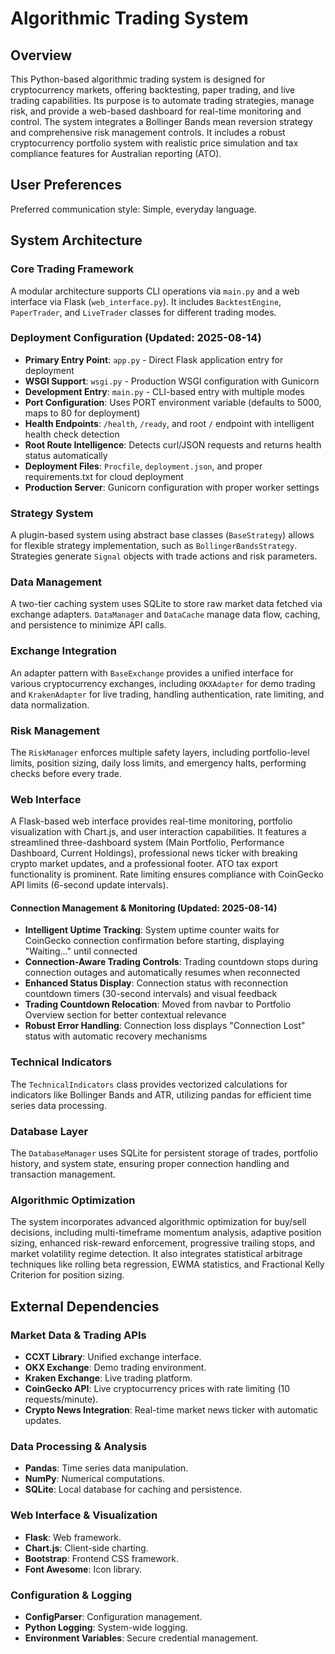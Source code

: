 # Algorithmic Trading System

## Overview

This Python-based algorithmic trading system is designed for cryptocurrency markets, offering backtesting, paper trading, and live trading capabilities. Its purpose is to automate trading strategies, manage risk, and provide a web-based dashboard for real-time monitoring and control. The system integrates a Bollinger Bands mean reversion strategy and comprehensive risk management controls. It includes a robust cryptocurrency portfolio system with realistic price simulation and tax compliance features for Australian reporting (ATO).

## User Preferences

Preferred communication style: Simple, everyday language.

## System Architecture

### Core Trading Framework
A modular architecture supports CLI operations via `main.py` and a web interface via Flask (`web_interface.py`). It includes `BacktestEngine`, `PaperTrader`, and `LiveTrader` classes for different trading modes.

### Deployment Configuration (Updated: 2025-08-14)
- **Primary Entry Point**: `app.py` - Direct Flask application entry for deployment
- **WSGI Support**: `wsgi.py` - Production WSGI configuration with Gunicorn
- **Development Entry**: `main.py` - CLI-based entry with multiple modes
- **Port Configuration**: Uses PORT environment variable (defaults to 5000, maps to 80 for deployment)
- **Health Endpoints**: `/health`, `/ready`, and root `/` endpoint with intelligent health check detection
- **Root Route Intelligence**: Detects curl/JSON requests and returns health status automatically
- **Deployment Files**: `Procfile`, `deployment.json`, and proper requirements.txt for cloud deployment
- **Production Server**: Gunicorn configuration with proper worker settings

### Strategy System
A plugin-based system using abstract base classes (`BaseStrategy`) allows for flexible strategy implementation, such as `BollingerBandsStrategy`. Strategies generate `Signal` objects with trade actions and risk parameters.

### Data Management
A two-tier caching system uses SQLite to store raw market data fetched via exchange adapters. `DataManager` and `DataCache` manage data flow, caching, and persistence to minimize API calls.

### Exchange Integration
An adapter pattern with `BaseExchange` provides a unified interface for various cryptocurrency exchanges, including `OKXAdapter` for demo trading and `KrakenAdapter` for live trading, handling authentication, rate limiting, and data normalization.

### Risk Management
The `RiskManager` enforces multiple safety layers, including portfolio-level limits, position sizing, daily loss limits, and emergency halts, performing checks before every trade.

### Web Interface
A Flask-based web interface provides real-time monitoring, portfolio visualization with Chart.js, and user interaction capabilities. It features a streamlined three-dashboard system (Main Portfolio, Performance Dashboard, Current Holdings), professional news ticker with breaking crypto market updates, and a professional footer. ATO tax export functionality is prominent. Rate limiting ensures compliance with CoinGecko API limits (6-second update intervals).

#### Connection Management & Monitoring (Updated: 2025-08-14)
- **Intelligent Uptime Tracking**: System uptime counter waits for CoinGecko connection confirmation before starting, displaying "Waiting..." until connected
- **Connection-Aware Trading Controls**: Trading countdown stops during connection outages and automatically resumes when reconnected
- **Enhanced Status Display**: Connection status with reconnection countdown timers (30-second intervals) and visual feedback
- **Trading Countdown Relocation**: Moved from navbar to Portfolio Overview section for better contextual relevance
- **Robust Error Handling**: Connection loss displays "Connection Lost" status with automatic recovery mechanisms

### Technical Indicators
The `TechnicalIndicators` class provides vectorized calculations for indicators like Bollinger Bands and ATR, utilizing pandas for efficient time series data processing.

### Database Layer
The `DatabaseManager` uses SQLite for persistent storage of trades, portfolio history, and system state, ensuring proper connection handling and transaction management.

### Algorithmic Optimization
The system incorporates advanced algorithmic optimization for buy/sell decisions, including multi-timeframe momentum analysis, adaptive position sizing, enhanced risk-reward enforcement, progressive trailing stops, and market volatility regime detection. It also integrates statistical arbitrage techniques like rolling beta regression, EWMA statistics, and Fractional Kelly Criterion for position sizing.

## External Dependencies

### Market Data & Trading APIs
- **CCXT Library**: Unified exchange interface.
- **OKX Exchange**: Demo trading environment.
- **Kraken Exchange**: Live trading platform.
- **CoinGecko API**: Live cryptocurrency prices with rate limiting (10 requests/minute).
- **Crypto News Integration**: Real-time market news ticker with automatic updates.

### Data Processing & Analysis
- **Pandas**: Time series data manipulation.
- **NumPy**: Numerical computations.
- **SQLite**: Local database for caching and persistence.

### Web Interface & Visualization
- **Flask**: Web framework.
- **Chart.js**: Client-side charting.
- **Bootstrap**: Frontend CSS framework.
- **Font Awesome**: Icon library.

### Configuration & Logging
- **ConfigParser**: Configuration management.
- **Python Logging**: System-wide logging.
- **Environment Variables**: Secure credential management.